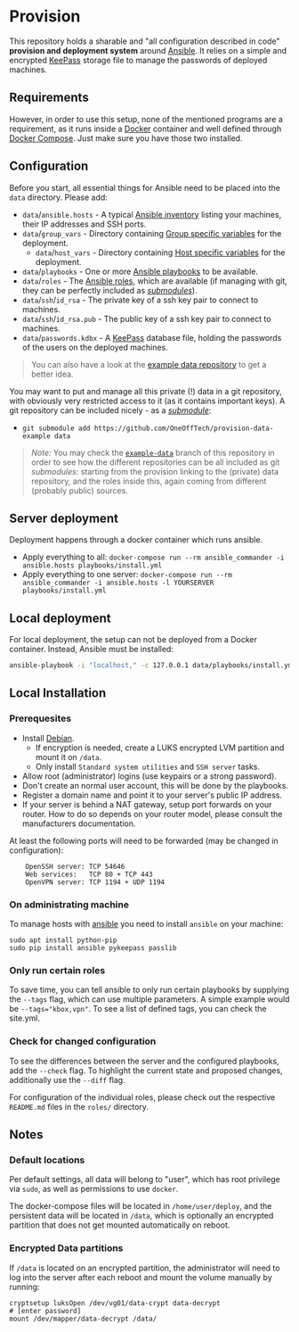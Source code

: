 # Provision

This repository holds a sharable and "all configuration described in code"
**provision and deployment system** around [Ansible](https://www.ansible.com/).
It relies on a simple and encrypted [KeePass](https://keepass.info) storage file
to manage the passwords of deployed machines.

## Requirements

However, in order to use this setup, none of the mentioned programs are a
requirement, as it runs inside a [Docker](https://www.docker.com/) container and
well defined through [Docker Compose](https://docs.docker.com/compose/). Just
make sure you have those two installed.

## Configuration

Before you start, all essential things for Ansible need to be placed into the
`data` directory. Please add:

* `data`/`ansible.hosts` - A typical [Ansible
  inventory](https://docs.ansible.com/ansible/latest/user_guide/intro_inventory.html)
  listing your machines, their IP addresses and SSH ports.
* `data`/`group_vars` - Directory containing [Group specific
  variables](https://docs.ansible.com/ansible/latest/user_guide/playbooks_variables.html#variable-precedence-where-should-i-put-a-variable)
  for the deployment.
  * `data`/`host_vars` - Directory containing [Host specific
  variables](https://docs.ansible.com/ansible/latest/user_guide/playbooks_variables.html#variable-precedence-where-should-i-put-a-variable)
  for the deployment.
* `data`/`playbooks` - One or more [Ansible
  playbooks](https://docs.ansible.com/ansible/latest/user_guide/playbooks_intro.html)
  to be available.
* `data`/`roles` - The [Ansible
  roles](https://docs.ansible.com/ansible/devel/user_guide/playbooks_reuse_roles.html),
  which are available (if managing with git, they can be perfectly included as
  _[submodules](https://git-scm.com/book/en/v2/Git-Tools-Submodules)_).
* `data`/`ssh`/`id_rsa` - The private key of a ssh key pair to connect to
  machines.
* `data`/`ssh`/`id_rsa.pub` - The public key of a ssh key pair to connect to
  machines.
* `data`/`passwords.kdbx` - A [KeePass](https://keepass.info) database file,
  holding the passwords of the users on the deployed machines.

> You can also have a look at the [example data
> repository](https://github.com/OneOffTech/provision-data-example) to get a
> better idea.

You may want to put and manage all this private (!) data in a git repository,
with obviously very restricted access to it (as it contains important keys). A
git repository can be included nicely - as a
_[submodule](https://git-scm.com/book/en/v2/Git-Tools-Submodules)_:

* `git submodule add https://github.com/OneOffTech/provision-data-example data`

> _Note:_ You may check the
> [`example-data`](https://github.com/OneOffTech/provision/tree/example-data)
> branch of this repository in order to see how the different repositories can
> be all included as git _submodules_: starting from the provision linking to
> the (private) data repository, and the roles inside this, again coming from
> different (probably public) sources.

## Server deployment

Deployment happens through a docker container which runs ansible.

* Apply everything to all: `docker-compose run --rm ansible_commander -i
  ansible.hosts playbooks/install.yml`
* Apply everything to one server: `docker-compose run --rm ansible_commander -i
  ansible.hosts -l YOURSERVER playbooks/install.yml`

## Local deployment

For local deployment,  the setup can not be deployed from a Docker container.
Instead, Ansible must be installed:

```bash
ansible-playbook -i "localhost," -c 127.0.0.1 data/playbooks/install.yml
```

## Local Installation

### Prerequesites

* Install [Debian](https://www.debian.org/CD/netinst/).
  * If encryption is needed, create a LUKS encrypted LVM partition and
    mount it on `/data`.
  * Only install `Standard system utilities` and `SSH server` tasks.
* Allow root (administrator) logins (use keypairs or a strong password).
* Don't create an normal user account, this will be done by the playbooks.
* Register a domain name and point it to your server's public IP address.
* If your server is behind a NAT gateway, setup port forwards on your
  router. How to do so depends on your router model, please consult the
  manufacturers documentation.

At least the following ports will need to be forwarded (may be changed in
configuration):

```
    OpenSSH server: TCP 54646
    Web services:   TCP 80 + TCP 443
    OpenVPN server: TCP 1194 + UDP 1194
```

### On administrating machine

To manage hosts with [ansible](http://ansible.com/) you need to install
`ansible` on your machine:

```debian
sudo apt install python-pip
sudo pip install ansible pykeepass passlib
```

### Only run certain roles

To save time, you can tell ansible to only run certain playbooks by
supplying the `--tags` flag, which can use multiple parameters. A
simple example would be `--tags="kbox,vpn"`. To see a list of defined tags,
you can check the site.yml.

### Check for changed configuration

To see the differences between the server and the configured playbooks, add
the `--check` flag. To highlight the current state and proposed changes,
additionally use the `--diff` flag.

For configuration of the individual roles, please check out the respective
`README.md` files in the `roles/` directory.

## Notes

### Default locations

Per default settings, all data will belong to "user", which has root
privilege via `sudo`, as well as permissions to use `docker`.

The docker-compose files will be located in `/home/user/deploy`, and the
persistent data will be located in `/data`, which is optionally an encrypted
partition that does not get mounted automatically on reboot.

### Encrypted Data partitions

If `/data` is located on an encrypted partition, the administrator will need
to log into the server after each reboot and mount the volume manually by
running:

```debian
cryptsetup luksOpen /dev/vg01/data-crypt data-decrypt
# [enter password]
mount /dev/mapper/data-decrypt /data/
```
